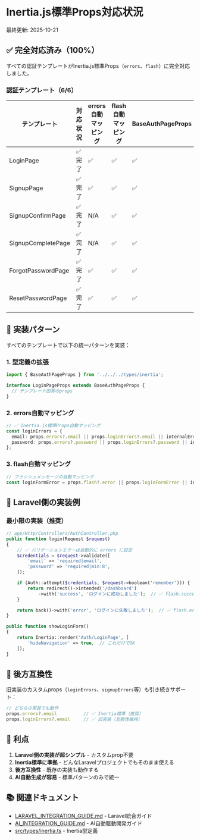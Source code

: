 # Inertia.js標準Props対応状況

最終更新: 2025-10-21

## ✅ 完全対応済み（100%）

すべての認証テンプレートがInertia.js標準Props（`errors`、`flash`）に完全対応しました。

### 認証テンプレート（6/6）

| テンプレート | 対応状況 | errors自動マッピング | flash自動マッピング | BaseAuthPageProps |
|------------|---------|-------------------|------------------|------------------|
| LoginPage | ✅ 完了 | ✅ | ✅ | ✅ |
| SignupPage | ✅ 完了 | ✅ | ✅ | ✅ |
| SignupConfirmPage | ✅ 完了 | N/A | ✅ | ✅ |
| SignupCompletePage | ✅ 完了 | N/A | ✅ | ✅ |
| ForgotPasswordPage | ✅ 完了 | ✅ | ✅ | ✅ |
| ResetPasswordPage | ✅ 完了 | ✅ | ✅ | ✅ |

## 🎯 実装パターン

すべてのテンプレートで以下の統一パターンを実装：

### 1. 型定義の拡張

```typescript
import { BaseAuthPageProps } from '../../../types/inertia';

interface LoginPageProps extends BaseAuthPageProps {
  // テンプレート固有のprops
}
```

### 2. errors自動マッピング

```typescript
// ✅ Inertia.js標準Props自動マッピング
const loginErrors = {
  email: props.errors?.email || props.loginErrors?.email || internalErrors.email,
  password: props.errors?.password || props.loginErrors?.password || internalErrors.password,
};
```

### 3. flash自動マッピング

```typescript
// フラッシュメッセージの自動マッピング
const loginFormError = props.flash?.error || props.loginFormError || internalFormError;
```

## 📝 Laravel側の実装例

### 最小限の実装（推奨）

```php
// app/Http/Controllers/AuthController.php
public function login(Request $request)
{
    // ✅ バリデーションエラーは自動的に errors に設定
    $credentials = $request->validate([
        'email' => 'required|email',
        'password' => 'required|min:8',
    ]);

    if (Auth::attempt($credentials, $request->boolean('remember'))) {
        return redirect()->intended('/dashboard')
            ->with('success', 'ログインに成功しました');  // ✅ flash.success
    }

    return back()->with('error', 'ログインに失敗しました');  // ✅ flash.error
}

public function showLoginForm()
{
    return Inertia::render('Auth/LoginPage', [
        'hideNavigation' => true,  // これだけでOK
    ]);
}
```

## 🔄 後方互換性

旧実装のカスタムprops（`loginErrors`、`signupErrors`等）も引き続きサポート：

```typescript
// どちらの実装でも動作
props.errors?.email          // ✅ Inertia標準（推奨）
props.loginErrors?.email     // ✅ 旧実装（互換性維持）
```

## 🚀 利点

1. **Laravel側の実装が超シンプル** - カスタムprop不要
2. **Inertia標準に準拠** - どんなLaravelプロジェクトでもそのまま使える
3. **後方互換性** - 既存の実装も動作する
4. **AI自動生成が容易** - 標準パターンのみで統一

## 📚 関連ドキュメント

- [LARAVEL_INTEGRATION_GUIDE.md](./LARAVEL_INTEGRATION_GUIDE.md) - Laravel統合ガイド
- [AI_INTEGRATION_GUIDE.md](./AI_INTEGRATION_GUIDE.md) - AI自動駆動開発ガイド
- [src/types/inertia.ts](./src/types/inertia.ts) - Inertia型定義
